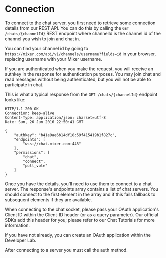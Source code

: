 # Connection

To connect to the chat server, you first need to retrieve some connection details from our REST API. You can do this by calling the `GET /chats/{channelId}` REST endpoint where channelId is the channel id of the channel you wish to join and chat in.

You can find your channel id by going to `https://mixer.com/api/v1/channels/username?fields=id` in your browser, replacing username with your Mixer username.

If you are authenticated when you make the request, you will receive an authkey in the response for authentication purposes. You may join chat and read messages without being authenticated, but you will not be able to participate in chat.

This is what a typical response from the `GET /chats/{channelId}` endpoint looks like:

```
HTTP/1.1 200 OK
Connection: keep-alive
Content-Type: application/json; charset=utf-8
Date: Sun, 26 Jun 2016 22:50:41 GMT

{
    "authkey": "b41e9ae6b14df18c59f415419b1f827c",
    "endpoints": [
        "wss://chat.mixer.com:443"
    ],
    "permissions": [
        "chat",
        "connect",
        "poll_vote"
    ]
}
```

Once you have the details, you'll need to use them to connect to a chat server. The response's endpoints array contains a list of chat servers. You should connect to the first element in the array and if this fails fallback to subsequent elements if they are available.

When connecting to the chat socket, please pass your OAuth application's Client ID within the Client-ID header (or as a query parameter). Our official SDKs add this header for you; please refer to our Chat Tutorials for more information.

If you have not already, you can create an OAuth application within the Developer Lab.

After connecting to a server you must call the auth method.
